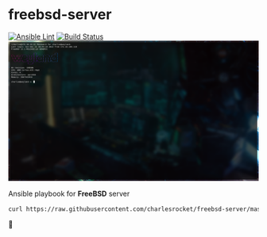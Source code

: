 # freebsd-server
[![Ansible Lint](https://github.com/charlesrocket/freebsd-server/workflows/Ansible%20Lint/badge.svg)](https://github.com/charlesrocket/freebsd-server/actions)
[![Build Status](https://api.cirrus-ci.com/github/charlesrocket/freebsd-server.svg?branch=master)](https://cirrus-ci.com/github/charlesrocket/freebsd-server)
![screenshot](screenshot.png)

Ansible playbook for **FreeBSD** server

```sh
curl https://raw.githubusercontent.com/charlesrocket/freebsd-server/master/bootstrap | sh
```
🚧
